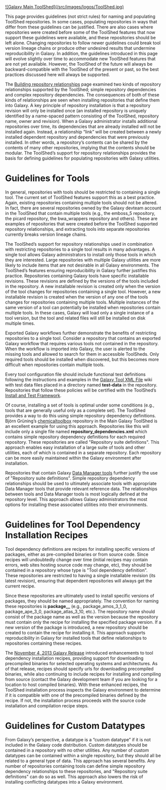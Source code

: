 <div class='center'> <a href='http://toolshed.g2.bx.psu.edu'>![Galaxy Main ToolShed](/src/images/logos/ToolShed.jpg)</a> </div>

This page provides guidelines (not strict rules) for naming and populating ToolShed repositories. In some cases, populating repositories in ways that differ from these guidelines can be justified. There are also cases where repositories were created before some of the ToolShed features that now support these guidelines were available, and these repositories should be left alone. Changing repositories to follow newer guidelines could break tool version lineage chains or produce other undesired results that undermine reproducibility in Galaxy. In addition, the guidelines introduced in this page will evolve slightly over time to accommodate new ToolShed features that are not yet available. However, the ToolShed of the future will always be backward-compatible with the ToolShed of the present or past, so the best practices discussed here will always be supported.

The [Building repository relationships](/src/toolshed/defining-repository-dependencies/index.md) page examined two kinds of repository relationships supported by the ToolShed; simple repository dependencies and complex repository dependencies. The consequences of both of these kinds of relationships are seen when installing repositories that define them into Galaxy. A key principle of repository installation is that a repository revision will only be installed once (an installed repository is uniquely identified by a name-spaced pattern consisting of the ToolShed, repository name, owner and revision). When a Galaxy administrator installs additional repositories over time, its dependencies that are already installed will not be installed again. Instead, a relationship “link” will be created between a newly installed dependent repository and dependencies that were previously installed. In other words, a repository’s contents can be shared by the contents of many other repositories, implying that the contents should be modular. The ToolShed’s support for repository relationships provides the basis for defining guidelines for populating repositories with Galaxy utilities.

# Guidelines for Tools

In general, repositories with tools should be restricted to containing a single tool. The current set of ToolShed features support this as a best practice. Again, existing repositories containing multiple tools should not be altered. In fact, there are several repositories owned by the Galaxy devteam account in the ToolShed that contain multiple tools (e.g., the emboss\_5 repository, the picard repository, the bwa\_wrappers repository and others). These are examples of repositories that were created before the ToolShed supported repository relationships, and extracting tools into separate repositories currently breaks version lineage chains.

The ToolShed’s support for repository relationships used in combination with restricting repositories to a single tool results in many advantages. A single tool allows Galaxy administrators to install only those tools in which they are interested. Large repositories with multiple Galaxy utilities are more likely to include items that are not desirable in all Galaxy environments. The ToolShed’s features ensuring reproducibility in Galaxy further justifies this practice. Repositories containing Galaxy tools have specific installable revisions. These revisions are defined by the versions of the tools included in the repository. A new installable revision is created only when the version of the tool changes for repositories containing a single tool. However, a new installable revision is created when the version of any one of the tools changes for repositories containing multiple tools. Multiple instances of the same version of a tool can potentially be installed when repositories contain multiple tools. In these cases, Galaxy will load only a single instance of a tool version, but the tool and related files will still be installed on disk multiple times.

Exported Galaxy workflows further demonstrate the benefits of restricting repositories to a single tool. Consider a repository that contains an exported Galaxy workflow that requires various tools not contained in the repository. When the workflow is imported into Galaxy, the user is alerted to the missing tools and allowed to search for them in accessible ToolSheds. Only required tools should be installed when discovered, but this becomes more difficult when repositories contain multiple tools.

Every tool configuration file should include functional test definitions following the instructions and examples in the [Galaxy Tool XML File](/src/admin/tools/tool-config-syntax) wiki with test data files placed in a directory named **test-data** in the repository. Repositories that follow these policies will be certified with the ToolShed’s [Install and Test Framework](/src/toolshed/install-and-test-certification/index.md).

Of course, installing a set of tools is optimal under some conditions (e.g., tools that are generally useful only as a complete set). The ToolShed provides a way to do this using simple repository dependency definitions. Björn Grüning’s [chemicaltoolbox](http://toolshed.g2.bx.psu.edu/view/bgruening/chemicaltoolbox) repository in the Main Galaxy ToolShed is an excellent example for using this approach. Repositories like this will include only a single file named **repository_dependencies.xml** which contains simple repository dependency definitions for each required repository. These repositories are called "Repository suite definitions". This approach enables easy installation of a large suite of tools and other utilities, each of which is contained in a separate repository. Each repository can be more easily maintained within the Galaxy environment after installation.

Repositories that contain Galaxy [Data Manager tools](/src/admin/tools/data-managers/index.md) further justify the use of "Repository suite definitions". Simple repository dependency relationships should be used to ultimately associate tools with appropriate Data Manager tools that provide relevant reference data. The relationships between tools and Data Manager tools is most logically defined at the repository level. This approach allows Galaxy administrators the most options for installing these associated utilities into their environments.

# Guidelines for Tool Dependency Installation Recipes

Tool dependency definitions are recipes for installing specific versions of packages, either as pre-compiled binaries or from source code. Since recipes will undoubtedly change over time (initial recipes may contain errors, web sites hosting source code may change, etc), they should be contained in a repository whose type is "Tool dependency definition". These repositories are restricted to having a single installable revision (its latest revision), ensuring that dependent repositories will always get the current recipe.

Since these repositories are ultimately used to install specific versions of packages, they should be named appropriately. The convention for naming these repositories is **package\_<name>\_<version>** (e.g., package\_amos\_3\_1\_0, package\_ape\_3\_0, package\_atlas\_3\_10, etc.). The repository name should consist of the package name as well as the version because the repository must contain only the recipe for installing the specified package version. If a new version of the package is introduced, a new repository should be created to contain the recipe for installing it. This approach supports reproducibility in Galaxy for installed tools that define relationships to repositories containing these recipes.

The [November 4, 2013 Galaxy Release](/src/news/2013-11-04-galaxy-distribution) introduced enhancements to tool dependency installation recipes, providing support for downloading precompiled binaries for selected operating systems and architectures. As of that release, recipes should specify urls for downloading precompiled binaries, while also continuing to include recipes for installing and compiling from source (contact the Galaxy development team if you are looking for a location to host compiled binaries). With these enhanced recipes, the ToolShed installation process inspects the Galaxy environment to determine if it is compatible with one of the precompiled binaries defined by the recipe. If not, the installation process proceeds with the source code installation and compilation recipe steps.

# Guidelines for Custom Datatypes

From Galaxy’s perspective, a datatype is a “custom datatype” if it is not included in the Galaxy code distribution. Custom datatypes should be contained in a repository with no other utilities. Any number of custom datatypes can be contained within a single repository, but they should all be related to a general type of data. This approach has several benefits. Any number of repositories containing tools can define simple repository dependency relationships to these repositories, and "Repository suite definitions" can do so as well. This approach also lowers the risk of installing conflicting datatypes into a Galaxy environment.
